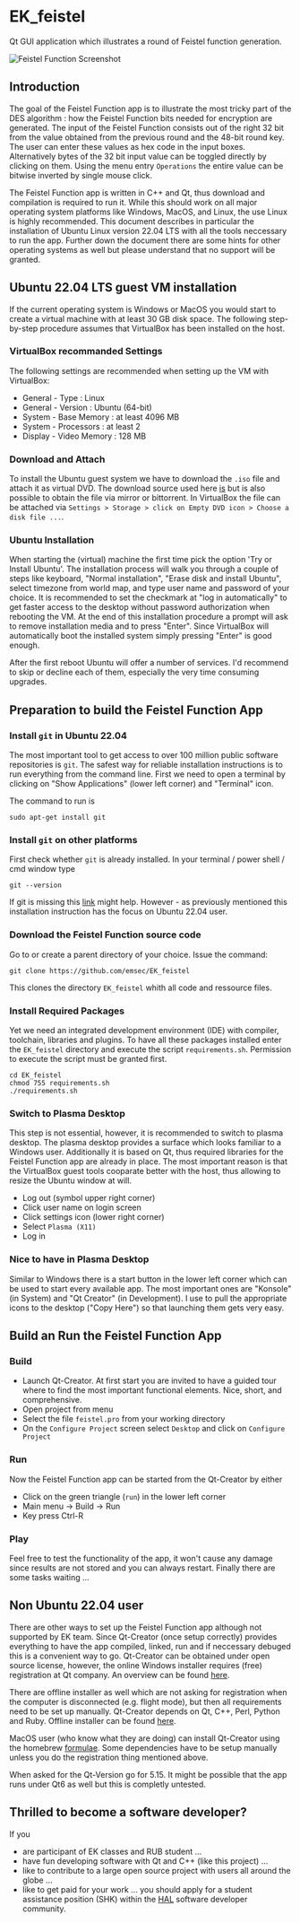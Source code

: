 # EK_feistel
Qt GUI application which illustrates a round of Feistel function generation.

![Feistel Function Screenshot](https://github.com/emsec/EK_feistel/blob/main/doc/screenshot.png "Feistel Function Screenshot")

## Introduction
The goal of the Feistel Function app is to illustrate the most tricky part of the DES algorithm : how the Feistel Function bits needed for encryption are generated. The input of the Feistel Function consists out of the right 32 bit from the value obtained from the previous round and the 48-bit round key. The user can enter these values as hex code in the input boxes. Alternatively bytes of the 32 bit input value can be toggled directly by clicking on them. Using the menu entry `Operations` the entire value can be bitwise inverted by single mouse click.

The Feistel Function app is written in C++ and Qt, thus download and compilation is required to run it. While this should work on all major operating system platforms like Windows, MacOS, and Linux, the use Linux is highly recommended. This document describes in particular the installation of Ubuntu Linux version 22.04 LTS with all the tools neccessary to run the app. Further down the document there are some hints for other operating systems as well but please understand that no support will be granted.

## Ubuntu 22.04 LTS guest VM installation
If the current operating system is Windows or MacOS you would start to create a virtual machine with at least 30 GB disk space. The following step-by-step procedure assumes that VirtualBox has been installed on the host.

### VirtualBox recommanded Settings
The following settings are recommended when setting up the VM with VirtualBox:
* General - Type : Linux
* General - Version : Ubuntu (64-bit)
* System - Base Memory : at least 4096 MB
* System - Processors : at least 2
* Display - Video Memory : 128 MB

### Download and Attach
To install the Ubuntu guest system we have to download the `.iso` file and attach it as virtual DVD. The download source used here [is](https://releases.ubuntu.com/jammy/ubuntu-22.04.5-desktop-amd64.iso) but is also possible to obtain the file via mirror or bittorrent. In VirtualBox the file can be attached via `Settings > Storage > click on Empty DVD icon > Choose a disk file ...`.

### Ubuntu Installation
When starting the (virtual) machine the first time pick the option 'Try or Install Ubuntu'. The installation process will walk you through a couple of steps like keyboard, "Normal installation", "Erase disk and install Ubuntu", select timezone from world map, and type user name and password of your choice. It is recommended to set the checkmark at "log in automatically" to get faster access to the desktop without password authorization when rebooting the VM. At the end of this installation procedure a prompt will ask to remove installation media and to press "Enter". Since VirtualBox will automatically boot the installed system simply pressing "Enter" is good enough.

After the first reboot Ubuntu will offer a number of services. I'd recommend to skip or decline each of them, especially the very time consuming upgrades.

## Preparation to build the Feistel Function App
### Install `git` in Ubuntu 22.04
The most important tool to get access to over 100 million public software repositories is `git`. The safest way for reliable installation instructions is to run everything from the command line. First we need to open a terminal by clicking on "Show Applications" (lower left corner) and "Terminal" icon.

The command to run is
``` shell
sudo apt-get install git
```

### Install `git` on other platforms
First check whether `git` is already installed. In your terminal / power shell / cmd window type
``` shell
git --version
```
If git is missing this [link](https://git-scm.com/book/en/v2/Getting-Started-Installing-Git) might help. However - as previously mentioned this installation instruction has the focus on Ubuntu 22.04 user.

### Download the Feistel Function source code
Go to or create a parent directory of your choice. Issue the command:
``` shell
git clone https://github.com/emsec/EK_feistel
```
This clones the directory `EK_feistel` whith all code and ressource files.

### Install Required Packages
Yet we need an integrated development environment (IDE) with compiler, toolchain, libraries and plugins. To have all these packages installed enter the `EK_feistel` directory and execute the script `requirements.sh`. Permission to execute the script must be granted first.
``` shell
cd EK_feistel
chmod 755 requirements.sh
./requirements.sh
```

### Switch to Plasma Desktop
This step is not essential, however, it is recommended to switch to plasma desktop. The plasma desktop provides a surface which looks familiar to a Windows user. Additionally it is based on Qt, thus required libraries for the Feistel Function app are already in place. The most important reason is that the VirtualBox guest tools cooparate better with the host, thus allowing to resize the Ubuntu window at will.
* Log out (symbol upper right corner)
* Click user name on login screen
* Click settings icon (lower right corner)
* Select `Plasma (X11)`
* Log in

### Nice to have in Plasma Desktop
Similar to Windows there is a start button in the lower left corner which can be used to start every available app. The most important ones are "Konsole" (in System) and "Qt Creator" (in Development). I use to pull the appropriate icons to the desktop ("Copy Here") so that launching them gets very easy.

## Build an Run the Feistel Function App
### Build
* Launch Qt-Creator. At first start you are invited to have a guided tour where to find the most important functional elements. Nice, short, and comprehensive. 
* Open project from menu
* Select the file `feistel.pro` from your working directory
* On the `Configure Project` screen select `Desktop` and click on `Configure Project`

### Run
Now the Feistel Function app can be started from the Qt-Creator by either
* Click on the green triangle (`run`) in the lower left corner
* Main menu -> Build -> Run
* Key press Ctrl-R

### Play
Feel free to test the functionality of the app, it won't cause any damage since results are not stored and you can always restart.
Finally there are some tasks waiting ...

## Non Ubuntu 22.04 user
There are other ways to set up the Feistel Function app although not supported by EK team. Since Qt-Creator (once setup correctly) provides everything to have the app compiled, linked, run and if neccessary debuged this is a convenient way to go. Qt-Creator can be obtained under open source license, however, the online Windows installer requires (free) registration at Qt company. An overview can be found [here](https://doc.qt.io/qtcreator/creator-overview.html).

There are offline installer as well which are not asking for registration when the computer is disconnected (e.g. flight mode), but then all requirements need to be set up manually. Qt-Creator depends on Qt, C++, Perl, Python and Ruby. Offline installer can be found [here](https://www.qt.io/offline-installers). 

MacOS user (who know what they are doing) can install Qt-Creator using the homebrew [formulae](https://formulae.brew.sh/cask/qt-creator). Some dependencies have to be setup manually unless you do the registration thing mentioned above.

When asked for the Qt-Version go for 5.15. It might be possible that the app runs under Qt6 as well but this is completly untested.

## Thrilled to become a software developer?
If you
* are participant of EK classes and RUB student ...
* have fun developing software with Qt and C++ (like this project) ...
* like to contribute to a large open source project with users all around the globe ...
* like to get paid for your work ...
you should apply for a student assistance position (SHK) within the [HAL](https://github.com/emsec/hal) software developer community.


